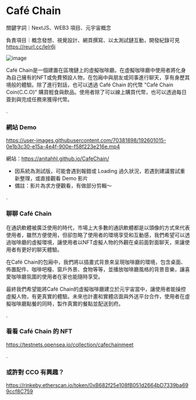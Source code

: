 # Café Chain

關鍵字詞｜NextJS、WEB3 項目、元宇宙概念

負責項目｜概念發想、視覺設計、網頁撰寫、以太測試鏈互動，開發紀錄可見 https://reurl.cc/lelr6j

![image](https://lh5.googleusercontent.com/9LFR8bw0Kda_QywriXlvGYjW0Xxvc8s-hZWsuU8B1ZTQ1DLxpeClXj4kZZZ6AnhaGCiw5zPTUqQ52DG5wPk6hqm9GIspU9_ljpqyYlL4Pzz6ZSvMv_VnZrKiUKOwpOYzmZJSsniDATLUWfDLnA)

Café Chain是一個建置在區塊鏈上的虛擬咖啡廳。在虛擬咖啡廳中使用者將化身為自己擁有的NFT或免費預設人物，在包廂中與朋友或同事進行聊天，享有身歷其境般的體驗。除了進行對話，也可以透過 Café Chain 的代幣 "Café Chain Coin(C.C.O)" 購買輕食與飲品。使用者除了可以線上購買代幣，也可以透過每日簽到與完成任務來獲得代幣。

.

### 網站 Demo


https://user-images.githubusercontent.com/70381898/192601015-0e1b3c30-e15a-4e4f-900e-f58f223e216e.mp4


網站：https://anitahhl.github.io/CafeChain/ 
- 因系統為測試版，可能會遇到報錯或 Loading 過久狀況，若遇到建議嘗試重新整理，或直接觀看 Demo 影片
- 備註：影片為求方便觀看，有做部分剪輯～
 
.

### 聊聊 Café Chain 

在通訊軟體被廣泛使用的時代，市場上大多數的通訊軟體都是以頭像的方式來代表使用者，雖然方便使用，但卻忽略了使用者的環境享受和互動感，我們希望可以透過咖啡廳的虛擬環境，讓使用者以NFT虛擬人物的外觀在桌前面對面聊天，來讓使用者有更好的聊天體驗。

在Café Chain的包廂中，我們將以插畫式背景來呈現咖啡廳的環境，包含桌面、佈置配件、咖啡吧檯、窗戶外景、食物等等，並播放咖啡廳風格的背景音樂，讓喜愛咖啡廳氛圍的使用者在家也能隨時享受。

最終我們希望能將Café Chain的虛擬咖啡廳建立於元宇宙當中，讓使用者能操控虛擬人物，有更真實的體驗。未來也計畫和實體店面與外送平台合作，使用者在虛擬咖啡廳點餐的同時，製作真實的餐點並配送到府。

.

### 看看 Café Chain 的 NFT
https://testnets.opensea.io/collection/cafechainmeet

.

### 或許對 CCO 有興趣？
https://rinkeby.etherscan.io/token/0xB682f25e108fB051d2664bD7339ba699ccf8C759
